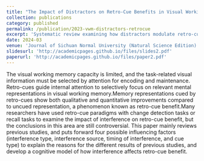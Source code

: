 ```yaml
---
title: "The Impact of Distractors on Retro-Cue Benefits in Visual Working Memory"
collection: publications
category: published
permalink: /publication/2023-vwm-distractors-retrocue
excerpt: 'Systematic review examining how distractors modulate retro-cue benefits in visual working memory, proposing a novel three-dimensional cognitive model.'
date: 2024-03 
venue: 'Journal of Sichuan Normal University (Natural Science Edition)'
slidesurl: 'http://academicpages.github.io/files/slides2.pdf'
paperurl: 'http://academicpages.github.io/files/paper2.pdf'
---
```


The visual working memory capacity is limited, and the task-related visual information must be selected by attention for encoding and maintenance. Retro-cues guide internal attention to selectively focus on relevant mental representations in visual working memory.Memory representations cued by retro-cues show both qualitative and quantitative improvements compared to uncued representation, a phenomenon known as retro-cue benefit.Many researchers have used retro-cue paradigms with change detection tasks or recall tasks to examine the impact of interference on retro-cue benefit, but the conclusions in this area are still controversial. This paper mainly reviews previous studies, and puts forward four possible influencing factors (interference type, interference source, timing of interference, and cue type) to explain the reasons for the different results of previous studies, and develop a cognitive model of how interference affects retro-cue benefit.

